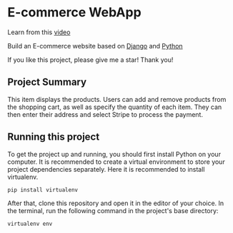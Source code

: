 # E-commerce WebApp

Learn from this [video](https://www.youtube.com/watch?v=YZvRrldjf1Y)  

Build an E-commerce website based on [Django](https://www.djangoproject.com/) and [Python](https://www.python.org/)

If you like this project, please give me a star! Thank you!  

## Project Summary

This item displays the products. Users can add and remove products from the shopping cart, as well as specify the quantity of each item. They can then enter their address and select Stripe to process the payment.

## Running this project

To get the project up and running, you should first install Python on your computer. It is recommended to create a virtual environment to store your project dependencies separately. Here it is recommended to install virtualenv.

```
pip install virtualenv
```

After that, clone this repository and open it in the editor of your choice. In the terminal, run the following command in the project's base directory:

```
virtualenv env
```
